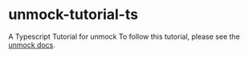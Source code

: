 # unmock-tutorial-ts
A Typescript Tutorial for unmock
To follow this tutorial, please see the [unmock docs](https://www.unmock.io/docs).

